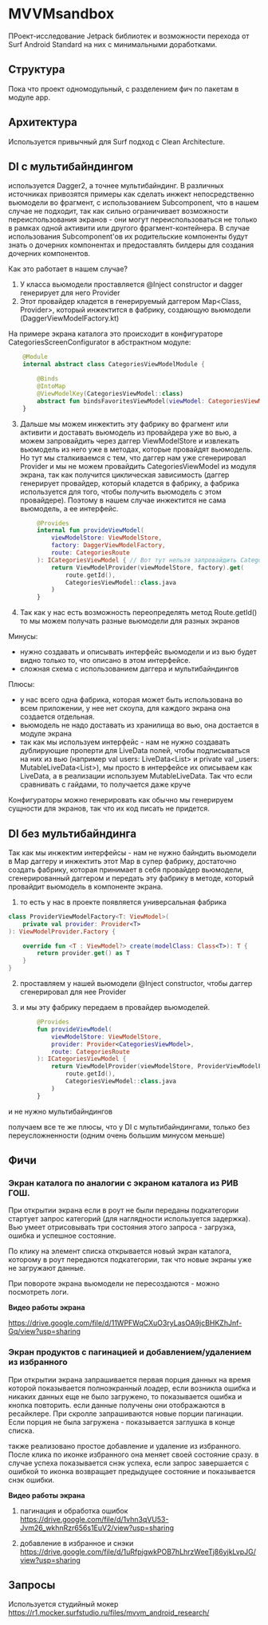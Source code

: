 # MVVMsandbox

ПРоект-исследование Jetpack библиотек и возможности перехода от Surf Android Standard на них с минимальными доработками.

## Структура
Пока что проект одномодульный, с разделением фич по пакетам в модуле app. 

## Архитектура

Используется привычный для Surf подход с Clean Architecture.

## DI с мультибайндингом

используется Dagger2, а точнее мультибайндинг.
В различных источниках привозятся примеры как сделать инжект непосредственно вьюмодели во фрагмент, с использованием Subcomponent, что в нашем случае не подходит, так как сильно ограничивает возможности переиспользования экранов - они могут переиспользоваться не только в рамках одной активити или другого фрагмент-контейнера. В случае использования Subcomponent'ов их родительские компоненты будут знать о дочерних компонентах и предоставлять билдеры для создания дочерних компонентов. 

Как это работает в нашем случае?
1. У класса вьюмодели проставляется @Inject constructor и dagger генерирует для него Provider<out ViewModel>
2. Этот провайдер кладется в генерируемый даггером Map<Class<out ViewModel>, Provider<ViewModel>>, который инжектится в фабрику, создающую вьюмодели (DaggerViewModelFactory.kt)

На примере экрана каталога это происходит в конфигураторе CategoriesScreenConfigurator в абстрактном модуле:
```kotlin
    @Module
    internal abstract class CategoriesViewModelModule {

        @Binds
        @IntoMap
        @ViewModelKey(CategoriesViewModel::class)
        abstract fun bindsFavoritesViewModel(viewModel: CategoriesViewModel): ViewModel
    }
```
3. Дальше мы можем инжектить эту фабрику во фрагмент или активити и доставать вьюмодель из провайдера уже во вью, а можем запровайдить через даггер ViewModelStore и извлекать вьюмодель из него уже в методах, которые провайдят вьюмодель. Но тут мы сталкиваемся с тем, что даггер нам уже сгенерировал Provider<CategoriesViewModel> и мы не можем провайдить CategoriesViewModel из модуля экрана, так как получится циклическая зависимость (даггер генерирует провайдер, который кладется в фабрику, а фабрика используется для того, чтобы получить вьюмодель с этом провайдере). Поэтому в нашем случае инжектится не сама вьюмодель, а ее интерфейс. 

```kotlin
        @Provides
        internal fun provideViewModel(
            viewModelStore: ViewModelStore,
            factory: DaggerViewModelFactory,
            route: CategoriesRoute
        ): ICategoriesViewModel { // Вот тут нельзя запровайдить CategoriesViewModel из-за возникновения цикла
            return ViewModelProvider(viewModelStore, factory).get(
                route.getId(),
                CategoriesViewModel::class.java
            )
        }
```

4. Так как у нас есть возможность переопределять метод Route.getId() то мы можем получать разные вьюмодели для разных экранов

Минусы: 
- нужно создавать и описывать интерфейс вьюмодели и из вью будет видно только то, что описано в этом интерфейсе.
- сложная схема с использованием даггера и мультибайндингов

Плюсы:
+ у нас всего одна фабрика, которая может быть использована во всем приложении, у нее нет скоупа, для каждого экрана она создается отдельная.
+ вьюмодель не надо доставать из хранилища во вью, она достается в модуле экрана
+ так как мы используем интерфейс - нам не нужно создавать дублирующие проперти для LiveData полей, чтобы подписываться на них из вью (например val users: LiveData<List<User>> и private val _users: MutableLiveData<List<User>>), мы просто в интерфейсе их описываем как LiveData, а в реализации используем MutableLiveData. Так что если сравнивать с гайдами, то получается даже круче

Конфигураторы можно генерировать как обычно мы генерируем сущности для экранов, так что их код писать не придется. 

## DI без мультибайндинга

Так как мы инжектим интерфейсы - нам не нужно байндить вьюмодели в Map даггеру и инжектить этот Map в супер фабрику, достаточно создать фабрику, которая принимает в себя провайдер вьюмодели, сгенерированный даггером и передать эту фабрику в методе, который провайдит вьюмодель в компоненте экрана.

1. то есть у нас в проекте появляется универсальная фабрика 

```kotlin
class ProviderViewModelFactory<T: ViewModel>(
    private val provider: Provider<T>
): ViewModelProvider.Factory {

    override fun <T : ViewModel?> create(modelClass: Class<T>): T {
        return provider.get() as T
    }
}
```
2. проставляем у нашей вьюмодели @Inject constructor, чтобы даггер сгенерировал для нее Provider

3. и мы эту фабрику передаем в провайдер вьюмоделей.
```kotlin
        @Provides
        fun provideViewModel(
            viewModelStore: ViewModelStore,
            provider: Provider<CategoriesViewModel>,
            route: CategoriesRoute
        ): ICategoriesViewModel {
            return ViewModelProvider(viewModelStore, ProviderViewModelFactory(provider)).get(
                route.getId(),
                CategoriesViewModel::class.java
            )
        }
```
и не нужно мультибайндингов

получаем все те же плюсы, что у DI с мультибайндингами, только без переусложненности (одним очень большим минусом меньше)

## Фичи

### Экран каталога по аналогии с экраном каталога из РИВ ГОШ.

При открытии экрана если в роут не были переданы подкатегории стартует запрос категорий (для наглядности используется задержка). Вью умеет отрисовывать три состояния этого запроса - загрузка, ошибка и успешное состояние.

По клику на элемент списка открывается новый экран каталога, которому в роут передаются подкатегории, так что новые экраны уже не загружают данные. 

При повороте экрана вьюмодели не пересоздаются - можно посмотреть логи.

**Видео работы экрана**

https://drive.google.com/file/d/11WPFWqCXuO3ryLasOA9jcBHKZhJnf-Gq/view?usp=sharing

### Экран продуктов с пагинацией и добавлением/удалением из избранного

При открытии экрана запрашивается первая порция данных на время которой показывается полноэкранный лоадер, если возникла ошибка и никаких данных еще не было загружено, то показывается ошибка и кнопка повторить. если данные получены они отображаются в ресайклере. 
При скролле запрашиваются новые порции пагинации. Если порция не была загружена - показывается заглушка в конце списка. 

также реализовано простое добавление и удаление из избранного. После клика по иконке избранного она меняет своей состояние сразу. в случае успеха показывается снэк успеха, если запрос завершается с ошибкой то иконка возвращает предыдущее состояние и показывается снэк ошибки.

**Видео работы экрана**
1. пагинация и обработка ошибок
https://drive.google.com/file/d/1vhn3qVU53-Jvm26_wkhnRzr656s1EuV2/view?usp=sharing

2. добавление в избранное и снэки
https://drive.google.com/file/d/1uRfpjgwkPOB7hLhrzWeeTj86yjkLvpJG/view?usp=sharing

## Запросы
Используется студийный мокер
https://r1.mocker.surfstudio.ru/files/mvvm_android_research/
